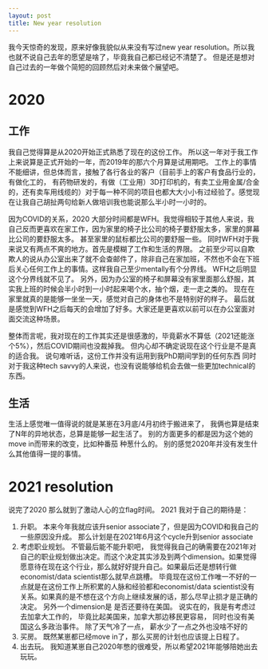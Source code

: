 ```yaml
---
layout: post
title: New year resolution
---
```


我今天惊奇的发现，原来好像我貌似从来没有写过new year resolution。所以我也就不说自己去年的愿望是啥了，毕竟我自己都已经记不清楚了。 但是还是想对自己过去的一年做个简短的回顾然后对未来做个展望吧。
# 2020
## 工作
我自己觉得算是从2020开始正式熟悉了现在的这份工作。 所以这一年对于我工作上来说算是正式开始的一年，而2019年的那六个月算是试用期吧。 工作上的事情不能细讲，但总体而言，接触了各行各业的客户（目前手上的客户有食品行业的，有做化工的， 有药物研发的，有做（工业用）3D打印机的，有卖工业用金属/合金的，还有卖车用线缆的）对于每一种不同的项目也都大大小小有过经验了。感觉现在让我自己胡扯两句给新人做培训我也能说那么半小时一小时的。 

因为COVID的关系，2020 大部分时间都是WFH。我觉得相较于其他人来说，我自己反而更喜欢在家工作，因为家里的椅子比公司的椅子要舒服太多，家里的屏幕比公司的要舒服太多。 甚至家里的鼠标都比公司的要舒服一些。 同时WFH对于我来说又有两点不爽的地方。首先是模糊了工作和生活的界限。 之前至少可以自欺欺人的说从办公室出来了就不会查邮件了，除非自己在家加班，不然也不会在下班后关心任何工作上的事情。这样我自己至少mentally有个分界线。 WFH之后明显这个分界线就不见了。 另外，因为办公室的椅子和屏幕没有家里面那么舒服，其实我上班的时候会半小时到一小时起来喝个水，抽个烟，走一走之类的。 现在在家里就真的是能够一坐坐一天，感觉对自己的身体也不是特别好的样子。 最后就是感觉到WFH之后每天的会增加了好多。大家还是更喜欢以前可以在办公室面对面交流这种场景。

整体而言呢，我对现在的工作其实还是很感激的，毕竟薪水不算低（2021还能涨个5%），然后COVID期间也没裁掉我。 但内心却不确定说现在这个行业是不是真的适合我。 说句难听话，这份工作并没有运用到我PhD期间学到的任何东西 同时对于我这种tech savvy的人来说，也没有说能够给机会去做一些更加technical的东西。 
## 生活
生活上感觉唯一值得说的就是某崽在3月底/4月初终于搬进来了， 我俩也算是结束了N年的异地状态，总算是能够一起生活了。 别的方面更多的都是因为这个她的move in而带来的改变，比如种番茄 种葱什么的。 别的感觉2020年并没有发生什么其他值得一提的事情。

# 2021 resolution
说完了2020 那么就到了激动人心的立flag时间。 2021 我对于自己的期待是：

1. 升职。 本来今年我就应该升senior associate了，但是因为COVID和我自己的一些原因没升成。 那么计划是在2021年6月这个cycle升到senior associate
2. 考虑职业规划。 不管最后能不能升职吧， 我觉得我自己的确需要在2021年对自己的职业规划做出决定。而这个决定其实涉及到两个dimension。如果觉得愿意待在现在这个行业，那么就好好提升自己。如果最后还是想转行做economist/data scientist那么就早点跳槽。 毕竟现在这份工作唯一不好的一点就是在这份工作上所积累的人脉和经验都和economist/data scientist没有关系。如果真的是不想在这个方向上继续发展的话，那么尽早止损才是正确的决定。 另外一个dimension是 是否还要待在美国。 说实在的，我是有考虑过去加拿大工作的， 毕竟比起美国来，加拿大那边移民更容易， 同时也没有美国这么多政治事件。 除了天气冷了一点， 薪水少了一点之外也没啥不好的
3. 买房。 既然某崽都已经move in了，那么买房的计划也应该提上日程了。 
4. 出去玩。 我知道某崽自己2020年憋的很难受，所以希望2021年能够陪她出去玩玩。 